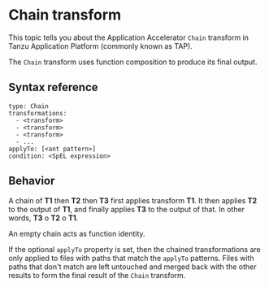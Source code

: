 # Chain transform

This topic tells you about the Application Accelerator `Chain` transform in Tanzu Application Platform (commonly known as TAP).

The `Chain` transform uses function composition to produce its final output.

## <a id="syntax-reference"></a>Syntax reference

``` console
type: Chain
transformations:
  - <transform>
  - <transform>
  - <transform>
  - ...
applyTo: [<ant pattern>]
condition: <SpEL expression>
```

## <a id="behavior"></a>Behavior

A chain of **T1** then **T2** then **T3** first applies transform **T1**.
It then applies **T2** to the output of **T1**, and finally applies **T3** to
the output of that.  In other words, **T3** o **T2** o **T1**.

An empty chain acts as function identity.

If the optional `applyTo` property is set, then the chained transformations are only
applied to files with paths that match the `applyTo` patterns. Files with paths that don't match
are left untouched and merged back with the other results to form the final result of the
`Chain` transform.
